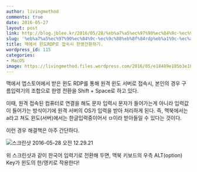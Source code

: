 ```yaml
---
author: livingmethod
comments: true
date: 2016-05-27
layout: post
link: http://blog.jblee.kr/2016/05/28/%eb%a7%a5%ec%97%90%ec%84%9c-%ec%9c%88%eb%8f%84rdp%eb%a1%9c-%ec%a0%91%ec%86%8d%ec%8b%9c-%ed%95%9c%ec%98%81%ec%a0%84%ed%99%98%ed%95%98%ea%b8%b0/
slug: '%eb%a7%a5%ec%97%90%ec%84%9c-%ec%9c%88%eb%8f%84rdp%eb%a1%9c-%ec%a0%91%ec%86%8d%ec%8b%9c-%ed%95%9c%ec%98%81%ec%a0%84%ed%99%98%ed%95%98%ea%b8%b0'
title: 맥에서 윈도RDP로 접속시 한영전환하기.
wordpress_id: 115
categories:
- MacOS
image: https://livingmethod.files.wordpress.com/2016/05/e18489e185b3e1848fe185b3e18485e185b5e186abe18489e185a3e186ba-2016-05-28-e1848be185a9e1848ce185a5e186ab-12-29-21.png
---
```


맥에서 앱스토어에서 받은 윈도 RDP를 통해 원격 윈도 서버로 접속시, 본인의 경우 구름입력기의 조합으로 한영 전환을 Shift + Space로 하고 있다.

이때, 원격 접속된 컴퓨터로 연결을 해도 문자 입력시 문자가 들어가는게 아니라 입력값이 들어가는 방식이기에 원격 서버의 OS가 입력을 받아 처리하게 된다. 즉, 맥북에서는 a라고 쳐도 윈도(서버)에서는 한글입력중이어서 ㅁ이라 받아들일 수 있다는 것이다.

이런 경우 해결책은 아주 간단하다.

![스크린샷 2016-05-28 오전 12.29.21](https://livingmethod.files.wordpress.com/2016/05/e18489e185b3e1848fe185b3e18485e185b5e186abe18489e185a3e186ba-2016-05-28-e1848be185a9e1848ce185a5e186ab-12-29-21.png)

위 스크린샷과 같이 한국어 입력기로 전환해 두면, 맥북 키보드의 우측 ALT(option) Key가 윈도의 한/영키로 작용한다!
